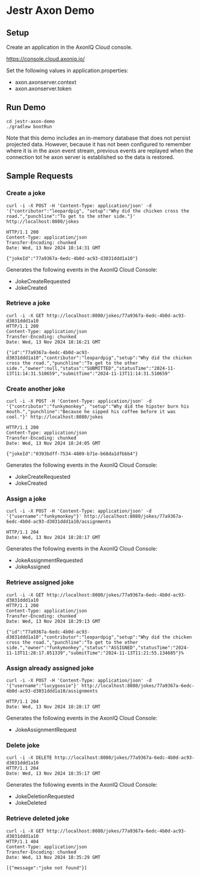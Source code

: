 # Jestr Axon Demo

## Setup 

Create an application in the AxonIQ Cloud console.

https://console.cloud.axoniq.io/

Set the following values in application.properties:

* axon.axonserver.context
* axon.axonserver.token

## Run Demo

```
cd jestr-axon-demo
./gradlew bootRun
```

Note that this demo includes an in-memory database that does not persist projected data.
However, because it has not been configured to remember where it is in the axon event stream,
previous events are replayed when the connection tot he axon server is established so the data is restored.

## Sample Requests

### Create a joke
```
curl -i -X POST -H 'Content-Type: application/json' -d '{"contributor":"leopardpig", "setup":"Why did the chicken cross the road.","punchline":"To get to the other side."}' http://localhost:8080/jokes

HTTP/1.1 200
Content-Type: application/json
Transfer-Encoding: chunked
Date: Wed, 13 Nov 2024 18:14:31 GMT

{"jokeId":"77a9367a-6edc-4b0d-ac93-d3031ddd1a10"}
```

Generates the following events in the AxonIQ Cloud Console:

- JokeCreateRequested
- JokeCreated

### Retrieve a joke
```
curl -i -X GET http://localhost:8080/jokes/77a9367a-6edc-4b0d-ac93-d3031ddd1a10
HTTP/1.1 200
Content-Type: application/json
Transfer-Encoding: chunked
Date: Wed, 13 Nov 2024 18:16:21 GMT

{"id":"77a9367a-6edc-4b0d-ac93-d3031ddd1a10","contributor":"leopardpig","setup":"Why did the chicken cross the road.","punchline":"To get to the other side.","owner":null,"status":"SUBMITTED","statusTime":"2024-11-13T11:14:31.510659","submitTime":"2024-11-13T11:14:31.510659"
```

### Create another joke

```
curl -i -X POST -H 'Content-Type: application/json' -d '{"contributor":"funkymonkey", "setup":"Why did the hipster burn his mouth.","punchline":"Because he sipped his coffee before it was cool."}' http://localhost:8080/jokes

HTTP/1.1 200
Content-Type: application/json
Transfer-Encoding: chunked
Date: Wed, 13 Nov 2024 18:24:05 GMT

{"jokeId":"0393bdff-7534-4809-b71e-b68da1dfbbb4"}
```

Generates the following events in the AxonIQ Cloud Console:

- JokeCreateRequested
- JokeCreated

### Assign a joke

```
curl -i -X POST -H 'Content-Type: application/json' -d '{"username":"funkymonkey"}' http://localhost:8080/jokes/77a9367a-6edc-4b0d-ac93-d3031ddd1a10/assignments

HTTP/1.1 204
Date: Wed, 13 Nov 2024 18:28:17 GMT
```

Generates the following events in the AxonIQ Cloud Console:

- JokeAssignmentRequested
- JokeAssigned

### Retrieve assigned joke

```
curl -i -X GET http://localhost:8080/jokes/77a9367a-6edc-4b0d-ac93-d3031ddd1a10
HTTP/1.1 200
Content-Type: application/json
Transfer-Encoding: chunked
Date: Wed, 13 Nov 2024 18:29:13 GMT

{"id":"77a9367a-6edc-4b0d-ac93-d3031ddd1a10","contributor":"leopardpig","setup":"Why did the chicken cross the road.","punchline":"To get to the other side.","owner":"funkymonkey","status":"ASSIGNED","statusTime":"2024-11-13T11:28:17.851339","submitTime":"2024-11-13T11:21:55.134685"}%
```

### Assign already assigned joke
```
curl -i -X POST -H 'Content-Type: application/json' -d '{"username":"lucygoosie"}' http://localhost:8080/jokes/77a9367a-6edc-4b0d-ac93-d3031ddd1a10/assignments
  
HTTP/1.1 204
Date: Wed, 13 Nov 2024 18:28:17 GMT
```

Generates the following events in the AxonIQ Cloud Console:

- JokeAssignmentRequest

### Delete joke
```
curl -i -X DELETE http://localhost:8080/jokes/77a9367a-6edc-4b0d-ac93-d3031ddd1a10
HTTP/1.1 204
Date: Wed, 13 Nov 2024 18:35:17 GMT
```

Generates the following events in the AxonIQ Cloud Console:

- JokeDeletionRequested
- JokeDeleted

### Retrieve deleted joke
```
curl -i -X GET http://localhost:8080/jokes/77a9367a-6edc-4b0d-ac93-d3031ddd1a10
HTTP/1.1 404
Content-Type: application/json
Transfer-Encoding: chunked
Date: Wed, 13 Nov 2024 18:35:29 GMT

[{"message":"joke not found"}]
```
